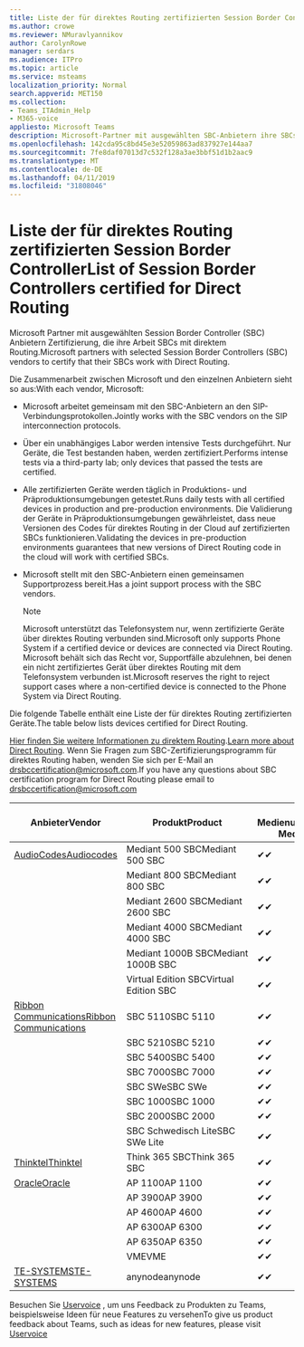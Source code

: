 ```yaml
---
title: Liste der für direktes Routing zertifizierten Session Border Controller
ms.author: crowe
ms.reviewer: NMuravlyannikov
author: CarolynRowe
manager: serdars
ms.audience: ITPro
ms.topic: article
ms.service: msteams
localization_priority: Normal
search.appverid: MET150
ms.collection:
- Teams_ITAdmin_Help
- M365-voice
appliesto: Microsoft Teams
description: Microsoft-Partner mit ausgewählten SBC-Anbietern ihre SBCs Zertifizierung arbeiten mit direktem Routing.
ms.openlocfilehash: 142cda95c8bd45e3e52059863ad837927e144aa7
ms.sourcegitcommit: 7fe8daf07013d7c532f128a3ae3bbf51d1b2aac9
ms.translationtype: MT
ms.contentlocale: de-DE
ms.lasthandoff: 04/11/2019
ms.locfileid: "31808046"
---
```

# <a name="list-of-session-border-controllers-certified-for-direct-routing"></a><span data-ttu-id="baf0e-103">Liste der für direktes Routing zertifizierten Session Border Controller</span><span class="sxs-lookup"><span data-stu-id="baf0e-103">List of Session Border Controllers certified for Direct Routing</span></span>

<span data-ttu-id="baf0e-104">Microsoft Partner mit ausgewählten Session Border Controller (SBC) Anbietern Zertifizierung, die ihre Arbeit SBCs mit direktem Routing.</span><span class="sxs-lookup"><span data-stu-id="baf0e-104">Microsoft partners with selected Session Border Controllers (SBC) vendors to certify that their SBCs work with Direct Routing.</span></span> 

<span data-ttu-id="baf0e-105">Die Zusammenarbeit zwischen Microsoft und den einzelnen Anbietern sieht so aus:</span><span class="sxs-lookup"><span data-stu-id="baf0e-105">With each vendor, Microsoft:</span></span> 

- <span data-ttu-id="baf0e-106">Microsoft arbeitet gemeinsam mit den SBC-Anbietern an den SIP-Verbindungsprotokollen.</span><span class="sxs-lookup"><span data-stu-id="baf0e-106">Jointly works with the SBC vendors on the SIP interconnection protocols.</span></span>
- <span data-ttu-id="baf0e-107">Über ein unabhängiges Labor werden intensive Tests durchgeführt. Nur Geräte, die Test bestanden haben, werden zertifiziert.</span><span class="sxs-lookup"><span data-stu-id="baf0e-107">Performs intense tests via a third-party lab; only devices that passed the tests are certified.</span></span> 
- <span data-ttu-id="baf0e-108">Alle zertifizierten Geräte werden täglich in Produktions- und Präproduktionsumgebungen getestet.</span><span class="sxs-lookup"><span data-stu-id="baf0e-108">Runs daily tests with all certified devices in production and pre-production environments.</span></span> <span data-ttu-id="baf0e-109">Die Validierung der Geräte in Präproduktionsumgebungen gewährleistet, dass neue Versionen des Codes für direktes Routing in der Cloud auf zertifizierten SBCs funktionieren.</span><span class="sxs-lookup"><span data-stu-id="baf0e-109">Validating the devices in pre-production environments guarantees that new versions of Direct Routing code in the cloud will work with certified SBCs.</span></span> 
- <span data-ttu-id="baf0e-110">Microsoft stellt mit den SBC-Anbietern einen gemeinsamen Supportprozess bereit.</span><span class="sxs-lookup"><span data-stu-id="baf0e-110">Has a joint support process with the SBC vendors.</span></span>


  > [!NOTE]
  > <span data-ttu-id="baf0e-111">Microsoft unterstützt das Telefonsystem nur, wenn zertifizierte Geräte über direktes Routing verbunden sind.</span><span class="sxs-lookup"><span data-stu-id="baf0e-111">Microsoft only supports Phone System if a certified device or devices are connected via Direct Routing.</span></span> <span data-ttu-id="baf0e-112">Microsoft behält sich das Recht vor, Supportfälle abzulehnen, bei denen ein nicht zertifiziertes Gerät über direktes Routing mit dem Telefonsystem verbunden ist.</span><span class="sxs-lookup"><span data-stu-id="baf0e-112">Microsoft reserves the right to reject support cases where a non-certified device is connected to the Phone System via Direct Routing.</span></span> 

<span data-ttu-id="baf0e-113">Die folgende Tabelle enthält eine Liste der für direktes Routing zertifizierten Geräte.</span><span class="sxs-lookup"><span data-stu-id="baf0e-113">The table below lists devices certified for Direct Routing.</span></span> 

<span data-ttu-id="baf0e-114">[Hier finden Sie weitere Informationen zu direktem Routing](https://aka.ms/dr).</span><span class="sxs-lookup"><span data-stu-id="baf0e-114">[Learn more about Direct Routing](https://aka.ms/dr).</span></span> <span data-ttu-id="baf0e-115">Wenn Sie Fragen zum SBC-Zertifizierungsprogramm für direktes Routing haben, wenden Sie sich per E-Mail an drsbccertification@microsoft.com.</span><span class="sxs-lookup"><span data-stu-id="baf0e-115">If you have any questions about SBC certification program for Direct Routing please email to drsbccertification@microsoft.com</span></span>


|                                                       <span data-ttu-id="baf0e-116">Anbieter</span><span class="sxs-lookup"><span data-stu-id="baf0e-116">Vendor</span></span>                                                        |       <span data-ttu-id="baf0e-117">Produkt</span><span class="sxs-lookup"><span data-stu-id="baf0e-117">Product</span></span>       | <span data-ttu-id="baf0e-118">Ohne Medienumgehung</span><span class="sxs-lookup"><span data-stu-id="baf0e-118">Non-Media Bypass</span></span> | <span data-ttu-id="baf0e-119">Medienumgehung</span><span class="sxs-lookup"><span data-stu-id="baf0e-119">Media Bypass</span></span> | <span data-ttu-id="baf0e-120">Softwareversion</span><span class="sxs-lookup"><span data-stu-id="baf0e-120">Software Version</span></span> |
|---------------------------------------------------------------------------------------------------------------------|---------------------|------------------|--------------|------------------|
| [<span data-ttu-id="baf0e-121">AudioCodes</span><span class="sxs-lookup"><span data-stu-id="baf0e-121">Audiocodes</span></span>](https://www.audiocodes.com/solutions-products/products/products-for-microsoft-365/direct-routing-for-microsoft-teams) |   <span data-ttu-id="baf0e-122">Mediant 500 SBC</span><span class="sxs-lookup"><span data-stu-id="baf0e-122">Mediant 500 SBC</span></span>   |     <span data-ttu-id="baf0e-123">&#10004;</span><span class="sxs-lookup"><span data-stu-id="baf0e-123">&#10004;</span></span>     |   <span data-ttu-id="baf0e-124">&#10004;</span><span class="sxs-lookup"><span data-stu-id="baf0e-124">&#10004;</span></span>    |  <span data-ttu-id="baf0e-125">7.20A.250.003</span><span class="sxs-lookup"><span data-stu-id="baf0e-125">7.20A.250.003</span></span>   |
|                                                                                                                     |   <span data-ttu-id="baf0e-126">Mediant 800 SBC</span><span class="sxs-lookup"><span data-stu-id="baf0e-126">Mediant 800 SBC</span></span>   |     <span data-ttu-id="baf0e-127">&#10004;</span><span class="sxs-lookup"><span data-stu-id="baf0e-127">&#10004;</span></span>     |   <span data-ttu-id="baf0e-128">&#10004;</span><span class="sxs-lookup"><span data-stu-id="baf0e-128">&#10004;</span></span>     |  <span data-ttu-id="baf0e-129">7.20A.250.003</span><span class="sxs-lookup"><span data-stu-id="baf0e-129">7.20A.250.003</span></span>   |
|                                                                                                                     |  <span data-ttu-id="baf0e-130">Mediant 2600 SBC</span><span class="sxs-lookup"><span data-stu-id="baf0e-130">Mediant 2600 SBC</span></span>   |     <span data-ttu-id="baf0e-131">&#10004;</span><span class="sxs-lookup"><span data-stu-id="baf0e-131">&#10004;</span></span>     |   <span data-ttu-id="baf0e-132">&#10004;</span><span class="sxs-lookup"><span data-stu-id="baf0e-132">&#10004;</span></span>    |  <span data-ttu-id="baf0e-133">7.20A.250.003</span><span class="sxs-lookup"><span data-stu-id="baf0e-133">7.20A.250.003</span></span>   |
|                                                                                                                     |  <span data-ttu-id="baf0e-134">Mediant 4000 SBC</span><span class="sxs-lookup"><span data-stu-id="baf0e-134">Mediant 4000 SBC</span></span>   |     <span data-ttu-id="baf0e-135">&#10004;</span><span class="sxs-lookup"><span data-stu-id="baf0e-135">&#10004;</span></span>     |   <span data-ttu-id="baf0e-136">&#10004;</span><span class="sxs-lookup"><span data-stu-id="baf0e-136">&#10004;</span></span>     |  <span data-ttu-id="baf0e-137">7.20A.250.003</span><span class="sxs-lookup"><span data-stu-id="baf0e-137">7.20A.250.003</span></span>   |
|                                                                                                                     | <span data-ttu-id="baf0e-138">Mediant 1000B SBC</span><span class="sxs-lookup"><span data-stu-id="baf0e-138">Mediant 1000B  SBC</span></span>  |     <span data-ttu-id="baf0e-139">&#10004;</span><span class="sxs-lookup"><span data-stu-id="baf0e-139">&#10004;</span></span>     |   <span data-ttu-id="baf0e-140">&#10004;</span><span class="sxs-lookup"><span data-stu-id="baf0e-140">&#10004;</span></span>     |  <span data-ttu-id="baf0e-141">7.20A.250.003</span><span class="sxs-lookup"><span data-stu-id="baf0e-141">7.20A.250.003</span></span>   |
|                                                                                                                     | <span data-ttu-id="baf0e-142">Virtual Edition SBC</span><span class="sxs-lookup"><span data-stu-id="baf0e-142">Virtual Edition SBC</span></span> |     <span data-ttu-id="baf0e-143">&#10004;</span><span class="sxs-lookup"><span data-stu-id="baf0e-143">&#10004;</span></span>     |   <span data-ttu-id="baf0e-144">&#10004;</span><span class="sxs-lookup"><span data-stu-id="baf0e-144">&#10004;</span></span>     |  <span data-ttu-id="baf0e-145">7.20A.250.003</span><span class="sxs-lookup"><span data-stu-id="baf0e-145">7.20A.250.003</span></span>  |
|  [<span data-ttu-id="baf0e-146">Ribbon Communications</span><span class="sxs-lookup"><span data-stu-id="baf0e-146">Ribbon Communications</span></span>](https://ribboncommunications.com/solutions/enterprise-solutions/microsoft-skype-business)  |      <span data-ttu-id="baf0e-147">SBC 5110</span><span class="sxs-lookup"><span data-stu-id="baf0e-147">SBC 5110</span></span>       |     <span data-ttu-id="baf0e-148">&#10004;</span><span class="sxs-lookup"><span data-stu-id="baf0e-148">&#10004;</span></span>     |   <span data-ttu-id="baf0e-149">&#10004;</span><span class="sxs-lookup"><span data-stu-id="baf0e-149">&#10004;</span></span>    |       <span data-ttu-id="baf0e-150">V6.2</span><span class="sxs-lookup"><span data-stu-id="baf0e-150">V6.2</span></span>       |
|                                                                                                                     |      <span data-ttu-id="baf0e-151">SBC 5210</span><span class="sxs-lookup"><span data-stu-id="baf0e-151">SBC 5210</span></span>       |     <span data-ttu-id="baf0e-152">&#10004;</span><span class="sxs-lookup"><span data-stu-id="baf0e-152">&#10004;</span></span>     |  <span data-ttu-id="baf0e-153">&#10004;</span><span class="sxs-lookup"><span data-stu-id="baf0e-153">&#10004;</span></span>    |       <span data-ttu-id="baf0e-154">V6.2</span><span class="sxs-lookup"><span data-stu-id="baf0e-154">V6.2</span></span>       |
|                                                                                                                     |      <span data-ttu-id="baf0e-155">SBC 5400</span><span class="sxs-lookup"><span data-stu-id="baf0e-155">SBC 5400</span></span>       |     <span data-ttu-id="baf0e-156">&#10004;</span><span class="sxs-lookup"><span data-stu-id="baf0e-156">&#10004;</span></span>     |   <span data-ttu-id="baf0e-157">&#10004;</span><span class="sxs-lookup"><span data-stu-id="baf0e-157">&#10004;</span></span>   |       <span data-ttu-id="baf0e-158">V6.2</span><span class="sxs-lookup"><span data-stu-id="baf0e-158">V6.2</span></span>       |
|                                                                                                                     |      <span data-ttu-id="baf0e-159">SBC 7000</span><span class="sxs-lookup"><span data-stu-id="baf0e-159">SBC 7000</span></span>       |     <span data-ttu-id="baf0e-160">&#10004;</span><span class="sxs-lookup"><span data-stu-id="baf0e-160">&#10004;</span></span>     |   <span data-ttu-id="baf0e-161">&#10004;</span><span class="sxs-lookup"><span data-stu-id="baf0e-161">&#10004;</span></span>    |       <span data-ttu-id="baf0e-162">V6.2</span><span class="sxs-lookup"><span data-stu-id="baf0e-162">V6.2</span></span>       |
|                                                                                                                     |       <span data-ttu-id="baf0e-163">SBC SWe</span><span class="sxs-lookup"><span data-stu-id="baf0e-163">SBC SWe</span></span>       |     <span data-ttu-id="baf0e-164">&#10004;</span><span class="sxs-lookup"><span data-stu-id="baf0e-164">&#10004;</span></span>     |   <span data-ttu-id="baf0e-165">&#10004;</span><span class="sxs-lookup"><span data-stu-id="baf0e-165">&#10004;</span></span>   |       <span data-ttu-id="baf0e-166">V6.2</span><span class="sxs-lookup"><span data-stu-id="baf0e-166">V6.2</span></span>       |
|                                                                                                                     |      <span data-ttu-id="baf0e-167">SBC 1000</span><span class="sxs-lookup"><span data-stu-id="baf0e-167">SBC 1000</span></span>       |     <span data-ttu-id="baf0e-168">&#10004;</span><span class="sxs-lookup"><span data-stu-id="baf0e-168">&#10004;</span></span>     |   <span data-ttu-id="baf0e-169">&#10004;</span><span class="sxs-lookup"><span data-stu-id="baf0e-169">&#10004;</span></span>    |      <span data-ttu-id="baf0e-170">v8.0.1</span><span class="sxs-lookup"><span data-stu-id="baf0e-170">v8.0.1</span></span>     |
|                                                                                                                     |      <span data-ttu-id="baf0e-171">SBC 2000</span><span class="sxs-lookup"><span data-stu-id="baf0e-171">SBC 2000</span></span>       |     <span data-ttu-id="baf0e-172">&#10004;</span><span class="sxs-lookup"><span data-stu-id="baf0e-172">&#10004;</span></span>     |   <span data-ttu-id="baf0e-173">&#10004;</span><span class="sxs-lookup"><span data-stu-id="baf0e-173">&#10004;</span></span>   |     <span data-ttu-id="baf0e-174">v8.0.1</span><span class="sxs-lookup"><span data-stu-id="baf0e-174">v8.0.1</span></span>     |
|                                                                                                                     |    <span data-ttu-id="baf0e-175">SBC Schwedisch Lite</span><span class="sxs-lookup"><span data-stu-id="baf0e-175">SBC SWe Lite</span></span>     |     <span data-ttu-id="baf0e-176">&#10004;</span><span class="sxs-lookup"><span data-stu-id="baf0e-176">&#10004;</span></span>     |  <span data-ttu-id="baf0e-177">&#10004;</span><span class="sxs-lookup"><span data-stu-id="baf0e-177">&#10004;</span></span>    |      <span data-ttu-id="baf0e-178">v8.0.1</span><span class="sxs-lookup"><span data-stu-id="baf0e-178">v8.0.1</span></span>    |
|                     [<span data-ttu-id="baf0e-179">Thinktel</span><span class="sxs-lookup"><span data-stu-id="baf0e-179">Thinktel</span></span>](https://www.thinktel.ca/services/think-365/think-365-overview/)                      |    <span data-ttu-id="baf0e-180">Think 365 SBC</span><span class="sxs-lookup"><span data-stu-id="baf0e-180">Think 365 SBC</span></span>    |     <span data-ttu-id="baf0e-181">&#10004;</span><span class="sxs-lookup"><span data-stu-id="baf0e-181">&#10004;</span></span>     |   <span data-ttu-id="baf0e-182">Steht noch aus</span><span class="sxs-lookup"><span data-stu-id="baf0e-182">Pending</span></span>    |       <span data-ttu-id="baf0e-183">V1.4</span><span class="sxs-lookup"><span data-stu-id="baf0e-183">V1.4</span></span>       |
|                     [<span data-ttu-id="baf0e-184">Oracle</span><span class="sxs-lookup"><span data-stu-id="baf0e-184">Oracle</span></span>](https://www.oracle.com/industries/communications/enterprise-session-border-controller/microsoft.html)                      |    <span data-ttu-id="baf0e-185">AP 1100</span><span class="sxs-lookup"><span data-stu-id="baf0e-185">AP 1100</span></span>      |    <span data-ttu-id="baf0e-186">&#10004;</span><span class="sxs-lookup"><span data-stu-id="baf0e-186">&#10004;</span></span>     |    <span data-ttu-id="baf0e-187">&#10004;</span><span class="sxs-lookup"><span data-stu-id="baf0e-187">&#10004;</span></span>    |   <span data-ttu-id="baf0e-188">8.3.0.0.1</span><span class="sxs-lookup"><span data-stu-id="baf0e-188">8.3.0.0.1</span></span> |
|                                                                                                                    |    <span data-ttu-id="baf0e-189">AP 3900</span><span class="sxs-lookup"><span data-stu-id="baf0e-189">AP 3900</span></span>           |    <span data-ttu-id="baf0e-190">&#10004;</span><span class="sxs-lookup"><span data-stu-id="baf0e-190">&#10004;</span></span>     |    <span data-ttu-id="baf0e-191">&#10004;</span><span class="sxs-lookup"><span data-stu-id="baf0e-191">&#10004;</span></span>   |   <span data-ttu-id="baf0e-192">8.3.0.0.1</span><span class="sxs-lookup"><span data-stu-id="baf0e-192">8.3.0.0.1</span></span>  | 
|                                                                                                                    |      <span data-ttu-id="baf0e-193">AP 4600</span><span class="sxs-lookup"><span data-stu-id="baf0e-193">AP 4600</span></span>         |    <span data-ttu-id="baf0e-194">&#10004;</span><span class="sxs-lookup"><span data-stu-id="baf0e-194">&#10004;</span></span>   |    <span data-ttu-id="baf0e-195">&#10004;</span><span class="sxs-lookup"><span data-stu-id="baf0e-195">&#10004;</span></span>     |     <span data-ttu-id="baf0e-196">8.3.0.0.1</span><span class="sxs-lookup"><span data-stu-id="baf0e-196">8.3.0.0.1</span></span>  |
|                                                                                                                    |      <span data-ttu-id="baf0e-197">AP 6300</span><span class="sxs-lookup"><span data-stu-id="baf0e-197">AP 6300</span></span>         |    <span data-ttu-id="baf0e-198">&#10004;</span><span class="sxs-lookup"><span data-stu-id="baf0e-198">&#10004;</span></span>   |    <span data-ttu-id="baf0e-199">&#10004;</span><span class="sxs-lookup"><span data-stu-id="baf0e-199">&#10004;</span></span>     |     <span data-ttu-id="baf0e-200">8.3.0.0.1</span><span class="sxs-lookup"><span data-stu-id="baf0e-200">8.3.0.0.1</span></span>  |
|                                                                                                                   |      <span data-ttu-id="baf0e-201">AP 6350</span><span class="sxs-lookup"><span data-stu-id="baf0e-201">AP 6350</span></span>           |    <span data-ttu-id="baf0e-202">&#10004;</span><span class="sxs-lookup"><span data-stu-id="baf0e-202">&#10004;</span></span>   |    <span data-ttu-id="baf0e-203">&#10004;</span><span class="sxs-lookup"><span data-stu-id="baf0e-203">&#10004;</span></span>    |     <span data-ttu-id="baf0e-204">8.3.0.0.1</span><span class="sxs-lookup"><span data-stu-id="baf0e-204">8.3.0.0.1</span></span>  |                                             
|                                                                                                                    |      <span data-ttu-id="baf0e-205">VME</span><span class="sxs-lookup"><span data-stu-id="baf0e-205">VME</span></span>           |    <span data-ttu-id="baf0e-206">&#10004;</span><span class="sxs-lookup"><span data-stu-id="baf0e-206">&#10004;</span></span>    |    <span data-ttu-id="baf0e-207">&#10004;</span><span class="sxs-lookup"><span data-stu-id="baf0e-207">&#10004;</span></span>    |     <span data-ttu-id="baf0e-208">8.3.0.0.1</span><span class="sxs-lookup"><span data-stu-id="baf0e-208">8.3.0.0.1</span></span>   |
|                     [<span data-ttu-id="baf0e-209">TE-SYSTEMS</span><span class="sxs-lookup"><span data-stu-id="baf0e-209">TE-SYSTEMS</span></span>](https://www.anynode.de/anynode-and-microsoft-teams/)                               |     <span data-ttu-id="baf0e-210">anynode</span><span class="sxs-lookup"><span data-stu-id="baf0e-210">anynode</span></span>         |     <span data-ttu-id="baf0e-211">&#10004;</span><span class="sxs-lookup"><span data-stu-id="baf0e-211">&#10004;</span></span>   |  <span data-ttu-id="baf0e-212">&#10004;</span><span class="sxs-lookup"><span data-stu-id="baf0e-212">&#10004;</span></span>   |      <span data-ttu-id="baf0e-213">V3.16.2</span><span class="sxs-lookup"><span data-stu-id="baf0e-213">v3.16.2</span></span>      |

<span data-ttu-id="baf0e-214">Besuchen Sie [Uservoice](https://microsoftteams.uservoice.com) , um uns Feedback zu Produkten zu Teams, beispielsweise Ideen für neue Features zu versehen</span><span class="sxs-lookup"><span data-stu-id="baf0e-214">To give us product feedback about Teams, such as ideas for new features, please visit [Uservoice](https://microsoftteams.uservoice.com)</span></span>
